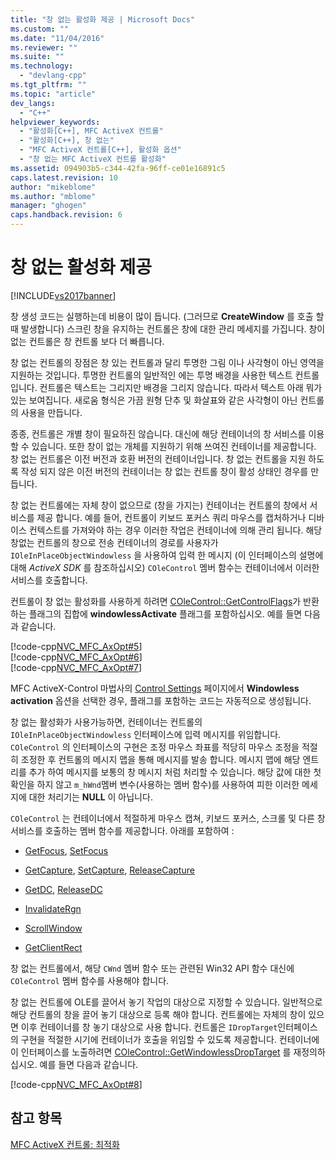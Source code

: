 ```yaml
---
title: "창 없는 활성화 제공 | Microsoft Docs"
ms.custom: ""
ms.date: "11/04/2016"
ms.reviewer: ""
ms.suite: ""
ms.technology: 
  - "devlang-cpp"
ms.tgt_pltfrm: ""
ms.topic: "article"
dev_langs: 
  - "C++"
helpviewer_keywords: 
  - "활성화[C++], MFC ActiveX 컨트롤"
  - "활성화[C++], 창 없는"
  - "MFC ActiveX 컨트롤[C++], 활성화 옵션"
  - "창 없는 MFC ActiveX 컨트롤 활성화"
ms.assetid: 094903b5-c344-42fa-96ff-ce01e16891c5
caps.latest.revision: 10
author: "mikeblome"
ms.author: "mblome"
manager: "ghogen"
caps.handback.revision: 6
---
```

# 창 없는 활성화 제공
[!INCLUDE[vs2017banner](../assembler/inline/includes/vs2017banner.md)]

창 생성 코드는 실행하는데 비용이 많이 듭니다. \(그러므로 **CreateWindow** 를 호출 할때 발생합니다\)  스크린 창을 유지하는 컨트롤은 창에 대한 관리 메세지를 가집니다.  창이 없는 컨트롤은 창 컨트롤 보다 더 빠릅니다.  
  
 창 없는 컨트롤의 장점은 창 있는 컨트롤과 달리 투명한 그림 이나 사각형이 아닌 영역을 지원하는 것입니다.  투명한 컨트롤의 일반적인 에는 투명 배경을 사용한 텍스트 컨트롤입니다.  컨트롤은 텍스트는 그리지만 배경을 그리지 않습니다. 따라서 텍스트 아래 뭐가 있는 보여집니다.  새로움 형식은 가끔 원형 단추 및 화살표와 같은 사각형이 아닌 컨트롤의 사용을 만듭니다.  
  
 종종, 컨트롤은 개별 창이 필요하진 않습니다. 대신에 해당 컨테이너의 창 서비스를 이용할 수 있습니다. 또한 창이 없는 개체를 지원하기 위해 쓰여진 컨테이너를 제공합니다.  창 없는 컨트롤은 이전 버전과 호환 버전의 컨테이너입니다.  창 없는 컨트롤을 지원 하도록 작성 되지 않은 이전 버전의 컨테이너는 창 없는 컨트롤 창이 활성 상태인 경우를 만듭니다.  
  
 창 없는 컨트롤에는 자체 창이 없으므로 \(창을 가지는\) 컨테이너는 컨트롤의 창에서 서비스를 제공 합니다.  예를 들어, 컨트롤이 키보드 포커스 쿼리 마우스를 캡처하거나 디바이스 컨텍스트를 가져와야 하는 경우 이러한 작업은 컨테이너에 의해 관리 됩니다.  해당 창없는 컨트롤의 창으로 전송 컨테이너의 경로를 사용자가 `IOleInPlaceObjectWindowless` 을 사용하여 입력 한 메시지 \(이 인터페이스의 설명에 대해 *ActiveX SDK* 를 참조하십시오\) `COleControl` 멤버 함수는 컨테이너에서 이러한 서비스를 호출합니다.  
  
 컨트롤이 창 없는 활성화를 사용하게 하려면 [COleControl::GetControlFlags](../Topic/COleControl::GetControlFlags.md)가 반환하는 플래그의 집합에 **windowlessActivate**  플래그를 포함하십시오.  예를 들면 다음과 같습니다.  
  
 [!code-cpp[NVC_MFC_AxOpt#5](../mfc/codesnippet/CPP/providing-windowless-activation_1.cpp)]  
[!code-cpp[NVC_MFC_AxOpt#6](../mfc/codesnippet/CPP/providing-windowless-activation_2.cpp)]  
[!code-cpp[NVC_MFC_AxOpt#7](../mfc/codesnippet/CPP/providing-windowless-activation_3.cpp)]  
  
 MFC ActiveX\-Control 마법사의 [Control Settings](../mfc/reference/control-settings-mfc-activex-control-wizard.md) 페이지에서 **Windowless activation** 옵션을 선택한 경우, 플래그를 포함하는 코드는 자동적으로 생성됩니다.  
  
 창 없는 활성화가 사용가능하면, 컨테이너는 컨트롤의 `IOleInPlaceObjectWindowless` 인터페이스에 입력 메시지를 위임합니다.  `COleControl` 의 인터페이스의 구현은 조정 마우스 좌표를 적당히 마우스 조정을 적절히 조정한 후 컨트롤의 메시지 맵을 통해 메시지를 발송 합니다.  메시지 맵에 해당 엔트리를 추가 하여 메시지를 보통의 창 메시지 처럼 처리할 수 있습니다.  해당 값에 대한 첫 확인을 하지 않고 `m_hWnd`멤버 변수\(사용하는 멤버 함수\)를 사용하여 피한 이러한 메세지에 대한 처리기는 **NULL** 이 아닙니다.  
  
 `COleControl` 는 컨테이너에서 적절하게 마우스 캡쳐, 키보드 포커스, 스크롤 및 다른 창 서비스를 호출하는 멤버 함수를 제공합니다. 아래를 포함하여 :  
  
-   [GetFocus](../Topic/COleControl::GetFocus.md), [SetFocus](../Topic/COleControl::SetFocus.md)  
  
-   [GetCapture](../Topic/COleControl::GetCapture.md), [SetCapture](../Topic/COleControl::SetCapture.md), [ReleaseCapture](../Topic/COleControl::ReleaseCapture.md)  
  
-   [GetDC](../Topic/COleControl::GetDC.md), [ReleaseDC](../Topic/COleControl::ReleaseDC.md)  
  
-   [InvalidateRgn](../Topic/COleControl::InvalidateRgn.md)  
  
-   [ScrollWindow](../Topic/COleControl::ScrollWindow.md)  
  
-   [GetClientRect](../Topic/COleControl::GetClientRect.md)  
  
 창 없는 컨트롤에서, 해당 `CWnd` 멤버 함수 또는 관련된 Win32 API 함수 대신에  `COleControl` 멤버 함수를 사용해야 합니다.  
  
 창 없는 컨트롤에 OLE를 끌어서 놓기 작업의 대상으로 지정할 수 있습니다.  일반적으로 해당 컨트롤의 창을 끌어 놓기 대상으로 등록 해야 합니다.  컨트롤에는 자체의 창이 있으면 이후 컨테이너를 창 놓기 대상으로 사용 합니다.  컨트롤은 `IDropTarget`인터페이스의 구현을 적절한 시기에 컨테이너가 호출을 위임할 수 있도록 제공합니다.  컨테이너에 이 인터페이스를 노출하려면 [COleControl::GetWindowlessDropTarget](../Topic/COleControl::GetWindowlessDropTarget.md) 를 재정의하십시오.  예를 들면 다음과 같습니다.  
  
 [!code-cpp[NVC_MFC_AxOpt#8](../mfc/codesnippet/CPP/providing-windowless-activation_4.cpp)]  
  
## 참고 항목  
 [MFC ActiveX 컨트롤: 최적화](../mfc/mfc-activex-controls-optimization.md)